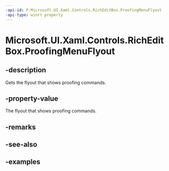 ```yaml
---
-api-id: P:Microsoft.UI.Xaml.Controls.RichEditBox.ProofingMenuFlyout
-api-type: winrt property
---
```


<!-- Property syntax.
public FlyoutBase ProofingMenuFlyout { get; }
-->

# Microsoft.UI.Xaml.Controls.RichEditBox.ProofingMenuFlyout

## -description

Gets the flyout that shows proofing commands.

## -property-value

The flyout that shows proofing commands.

## -remarks

## -see-also

## -examples

